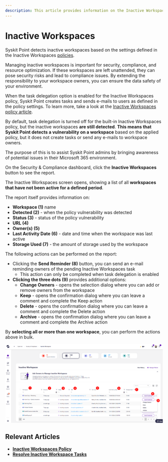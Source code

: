 ```yaml
---
description: This article provides information on the Inactive Workspaces report.
---
```


# Inactive Workspaces

Syskit Point detects inactive workspaces based on the settings defined in the Inactive Workspaces [policies](../automated-workflows/inactive-workspaces-admin.md).

Managing inactive workspaces is important for security, compliance, and resource optimization. If these workspaces are left unattended, they can pose security risks and lead to compliance issues. By extending the responsibility to your workspace owners, you can ensure the data safety of your environment.

When the task delegation option is enabled for the Inactive Workspaces policy, Syskit Point creates tasks and sends e-mails to users as defined in the policy settings. To learn more, take a look at the [Inactive Workspaces policy article](../../governance-and-automation/automated-workflows/inactive-workspaces-admin.md). 

By default, task delegation is turned off for the built-in Inactive Workspaces policy, but the inactive workspaces **are still detected**. **This means that Syskit Point detects a vulnerability on a workspace** based on the applied policy, but it does not create tasks or send any e-mails to workspace owners. 

The purpose of this is to assist Syskit Point admins by
bringing awareness of potential issues in their Microsoft 365 environment. 

On the Security & Compliance dashboard, click the **Inactive Workspaces** button to see the report.

The Inactive Workspaces screen opens, showing a list of all **workspaces that have not been active for a defined period**.

The report itself provides information on:
* **Workspace (1)** name
* **Detected (2)** - when the policy vulnerability was detected
* **Status (3)** - status of the policy vulnerability
* **URL (4)** 
* **Owner(s) (5)**
* **Last Activity Date (6)** - date and time when the workspace was last active
* **Storage Used (7)** - the amount of storage used by the workspace

The following actions can be performed on the report:
* Clicking the **Send Reminder (8)** button, you can send an e-mail reminding owners of the pending Inactive Workspaces task
  * This action can only be completed when task delegation is enabled
* **Clicking the three dots (9)** provides additional options:
  * **Change Owners** - opens the selection dialog where you can add or remove owners from the workspace
  * **Keep** - opens the confirmation dialog where you can leave a comment and complete the Keep action
  * **Delete** - opens the confirmation dialog where you can leave a comment and complete the Delete action
  * **Archive** - opens the confirmation dialog where you can leave a comment and complete the Archive action

By **selecting all or more than one workspace**, you can perform the actions above in bulk. 

![Inactive Workspaces Check](../../../static/img/security-compliance-checks-inactive-workspaces.png)

## Relevant Articles

* [**Inactive Workspaces Policy**](../automated-workflows/inactive-workspaces-admin.md)
* [**Resolve Inactive Workspace Tasks**](../../point-collaborators/resolve-governance-tasks/inactive-workspaces.md)